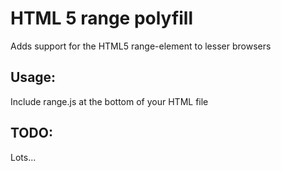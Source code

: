 HTML 5 range polyfill
=====================

Adds support for the HTML5 range-element to lesser browsers

Usage:
------

Include range.js at the bottom of your HTML file

TODO:
-----

Lots...